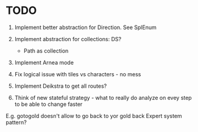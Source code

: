 # TODO

1. Implement better abstraction for Direction. See SplEnum

1. Implement abstraction for collections: DS?
    * Path as collection

1. Implement Arnea mode

1. Fix logical issue with tiles vs characters - no mess

1. Implement Deikstra to get all routes?

1. Think of new stateful strategy - what to really do
analyze on evey step to be able to change faster

E.g. gotogold doesn't allow to go back to yor gold back
Expert system pattern?

